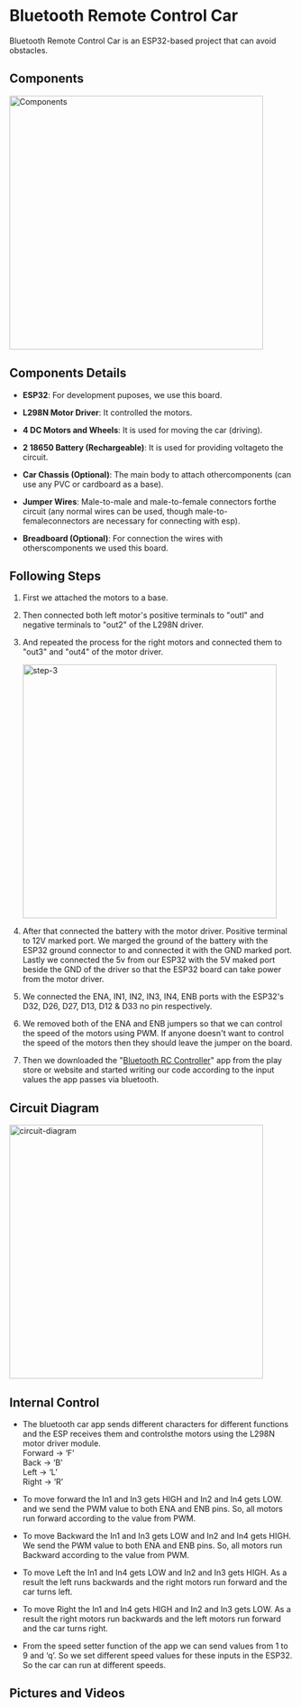 # Bluetooth Remote Control Car
Bluetooth Remote Control Car is an ESP32-based project that can avoid obstacles.
 

## Components

<img src="https://github.com/mahfuzhasanreza/Bluetooth-RC-Car/assets/115473925/972e9ed8-9540-4640-b1a2-f3ce218c6164" alt="Components" height="450">

## Components Details  

- **ESP32**: For development puposes, we use this board.  

- **L298N Motor Driver**: It controlled the motors.  

- **4 DC Motors and Wheels**: It is used for moving the car (driving).  

- **2 18650 Battery (Rechargeable)**: It is used for providing voltageto the circuit.

- **Car Chassis (Optional)**: The main body to attach othercomponents (can use any PVC or cardboard as a base).

- **Jumper Wires**: Male-to-male and male-to-female connectors forthe circuit (any normal wires can be used, though male-to-femaleconnectors are necessary for connecting with esp).

- **Breadboard (Optional)**: For connection the wires with otherscomponents we used this board.

## Following Steps

1. First we attached the motors to a base.   

   

2. Then connected both left motor's positive terminals to "outl" and negative terminals to "out2" of the L298N driver.

3. And repeated the process for the right motors and connected them to "out3" and "out4" of the motor driver.
    
   <img src="https://github.com/megersam/esp32-bluetooth/assets/77697719/3224f104-ab98-45b1-bde7-97019fd08fbf" alt="step-3" height="450"> 
 


4. After that connected the battery with the motor driver. Positive terminal to 12V marked port. We marged the ground of the battery with the ESP32 ground connector to and connected it with the GND marked port. Lastly we connected the 5v from our ESP32 with the 5V maked port beside the GND of the driver so that the ESP32 board can take power from the motor driver.

5. We connected the ENA, IN1, IN2, IN3, IN4, ENB ports with the ESP32's D32, D26, D27, D13, D12 & D33 no pin respectively.
 


6. We removed both of the ENA and ENB jumpers so that we can control the speed of the motors using PWM. If anyone doesn't want to control the speed of the motors then they should leave the jumper on the board.

7. Then we downloaded the "[Bluetooth RC Controller](https://bluetooth-rc-car.en.softonic.com/android)" app from the play store or website and started writing our code according to the input values the app passes via bluetooth.

## Circuit Diagram


<img src="https://github.com/megersam/esp32-bluetooth/assets/77697719/2c7a33ff-0d09-4182-aebb-0b97ad621d45" alt="circuit-diagram" height="450">


## Internal Control

- The bluetooth car app sends different characters for different functions and the ESP receives them and controlsthe motors using the L298N motor driver module.  
Forward → ‘F’  
Back → ‘B’  
Left → ‘L’  
Right → ‘R’

- To move forward the In1 and In3 gets HIGH and In2 and In4 gets LOW. and we send the PWM value to both ENA and ENB pins. So, all motors run forward according to the value from PWM.
  
- To move Backward the In1 and In3 gets LOW and In2 and In4 gets HIGH. We send the PWM value to both ENA and ENB pins. So, all motors run Backward according to the value from PWM.
  
- To move Left the In1 and In4 gets LOW and In2 and In3 gets HIGH. As a result the left runs backwards and the right motors run forward and the car turns left.

- To move Right the In1 and In4 gets HIGH and In2 and In3 gets LOW. As a result the right motors run backwards and the left motors run forward and the car turns right.

- From the speed setter function of the app we can send values from 1 to 9 and ‘q’. So we set different speed values for these inputs in the ESP32. So the car can run at different speeds.

 
 


## Pictures and Videos

   
<!-- <img src="https://github.com/mahfuzhasanreza/Bluetooth-RC-Car/assets/115473925/c71b7d87-ad7a-4ff5-aec2-d232ff369ffa" alt="img-3" height="350">
<img src="https://github.com/mahfuzhasanreza/Bluetooth-RC-Car/assets/115473925/a78ed5b9-98d9-4214-9f14-465a4c1eef42" alt="img-4" height="350"> -->

 

